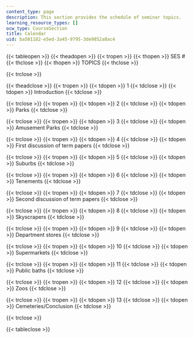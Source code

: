 ```yaml
---
content_type: page
description: This section provides the schedule of seminar topics.
learning_resource_types: []
ocw_type: CourseSection
title: Calendar
uid: ba501182-e5ed-3a45-9795-3de9852a8ac4
---
```


{{< tableopen >}}
{{< theadopen >}}
{{< tropen >}}
{{< thopen >}}
SES #
{{< thclose >}}
{{< thopen >}}
TOPICS
{{< thclose >}}

{{< trclose >}}

{{< theadclose >}}
{{< tropen >}}
{{< tdopen >}}
1
{{< tdclose >}}
{{< tdopen >}}
Introduction
{{< tdclose >}}

{{< trclose >}}
{{< tropen >}}
{{< tdopen >}}
2
{{< tdclose >}}
{{< tdopen >}}
Parks
{{< tdclose >}}

{{< trclose >}}
{{< tropen >}}
{{< tdopen >}}
3
{{< tdclose >}}
{{< tdopen >}}
Amusement Parks
{{< tdclose >}}

{{< trclose >}}
{{< tropen >}}
{{< tdopen >}}
4
{{< tdclose >}}
{{< tdopen >}}
First discussion of term papers
{{< tdclose >}}

{{< trclose >}}
{{< tropen >}}
{{< tdopen >}}
5
{{< tdclose >}}
{{< tdopen >}}
Suburbs
{{< tdclose >}}

{{< trclose >}}
{{< tropen >}}
{{< tdopen >}}
6
{{< tdclose >}}
{{< tdopen >}}
Tenements
{{< tdclose >}}

{{< trclose >}}
{{< tropen >}}
{{< tdopen >}}
7
{{< tdclose >}}
{{< tdopen >}}
Second discussion of term papers
{{< tdclose >}}

{{< trclose >}}
{{< tropen >}}
{{< tdopen >}}
8
{{< tdclose >}}
{{< tdopen >}}
Skyscrapers
{{< tdclose >}}

{{< trclose >}}
{{< tropen >}}
{{< tdopen >}}
9
{{< tdclose >}}
{{< tdopen >}}
Department stores
{{< tdclose >}}

{{< trclose >}}
{{< tropen >}}
{{< tdopen >}}
10
{{< tdclose >}}
{{< tdopen >}}
Supermarkets
{{< tdclose >}}

{{< trclose >}}
{{< tropen >}}
{{< tdopen >}}
11
{{< tdclose >}}
{{< tdopen >}}
Public baths
{{< tdclose >}}

{{< trclose >}}
{{< tropen >}}
{{< tdopen >}}
12
{{< tdclose >}}
{{< tdopen >}}
Zoos
{{< tdclose >}}

{{< trclose >}}
{{< tropen >}}
{{< tdopen >}}
13
{{< tdclose >}}
{{< tdopen >}}
Cemeteries/Conclusion
{{< tdclose >}}

{{< trclose >}}

{{< tableclose >}}